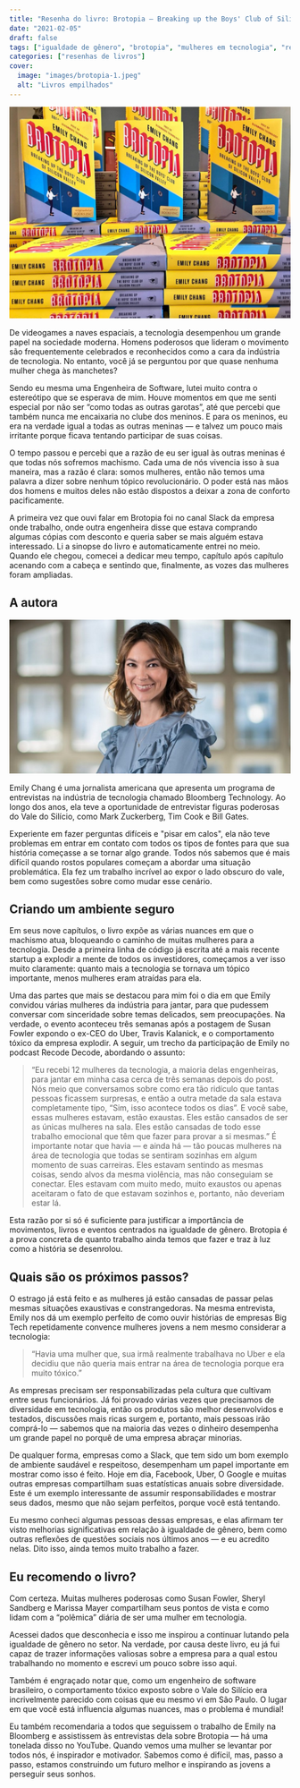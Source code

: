 ```yaml
---
title: "Resenha do livro: Brotopia — Breaking up the Boys' Club of Silicon Valley"
date: "2021-02-05"
draft: false
tags: ["igualdade de gênero", "brotopia", "mulheres em tecnologia", "resenha de livro", "livros"]
categories: ["resenhas de livros"]
cover:
  image: "images/brotopia-1.jpeg"
  alt: "Livros empilhados"
---
```


![Livros empilhados](images/brotopia-1.jpeg "Brotopia - Breaking up the Boys’ Club of Silicon Valley")

De videogames a naves espaciais, a tecnologia desempenhou um grande papel na sociedade moderna. Homens poderosos que lideram o movimento são frequentemente celebrados e reconhecidos como a cara da indústria de tecnologia. No entanto, você já se perguntou por que quase nenhuma mulher chega às manchetes?

Sendo eu mesma uma Engenheira de Software, lutei muito contra o estereótipo que se esperava de mim. Houve momentos em que me senti especial por não ser “como todas as outras garotas”, até que percebi que também nunca me encaixaria no clube dos meninos. E para os meninos, eu era na verdade igual a todas as outras meninas — e talvez um pouco mais irritante porque ficava tentando participar de suas coisas.

O tempo passou e percebi que a razão de eu ser igual às outras meninas é que todas nós sofremos machismo. Cada uma de nós vivencia isso à sua maneira, mas a razão é clara: somos mulheres, então não temos uma palavra a dizer sobre nenhum tópico revolucionário. O poder está nas mãos dos homens e muitos deles não estão dispostos a deixar a zona de conforto pacificamente.

A primeira vez que ouvi falar em Brotopia foi no canal Slack da empresa onde trabalho, onde outra engenheira disse que estava comprando algumas cópias com desconto e queria saber se mais alguém estava interessado. Li a sinopse do livro e automaticamente entrei no meio. Quando ele chegou, comecei a dedicar meu tempo, capítulo após capítulo acenando com a cabeça e sentindo que, finalmente, as vozes das mulheres foram ampliadas.

## A autora

![Mulher sorrindo](images/emily-chang.jpeg "Emily Chang, autora de Brotopia")

Emily Chang é uma jornalista americana que apresenta um programa de entrevistas na indústria de tecnologia chamado Bloomberg Technology. Ao longo dos anos, ela teve a oportunidade de entrevistar figuras poderosas do Vale do Silício, como Mark Zuckerberg, Tim Cook e Bill Gates.

Experiente em fazer perguntas difíceis e "pisar em calos", ela não teve problemas em entrar em contato com todos os tipos de fontes para que sua história começasse a se tornar algo grande. Todos nós sabemos que é mais difícil quando rostos populares começam a abordar uma situação problemática. Ela fez um trabalho incrível ao expor o lado obscuro do vale, bem como sugestões sobre como mudar esse cenário.

## Criando um ambiente seguro

Em seus nove capítulos, o livro expõe as várias nuances em que o machismo atua, bloqueando o caminho de muitas mulheres para a tecnologia. Desde a primeira linha de código já escrita até a mais recente startup a explodir a mente de todos os investidores, começamos a ver isso muito claramente: quanto mais a tecnologia se tornava um tópico importante, menos mulheres eram atraídas para ela.

Uma das partes que mais se destacou para mim foi o dia em que Emily convidou várias mulheres da indústria para jantar, para que pudessem conversar com sinceridade sobre temas delicados, sem preocupações. Na verdade, o evento aconteceu três semanas após a postagem de Susan Fowler expondo o ex-CEO do Uber, Travis Kalanick, e o comportamento tóxico da empresa explodir. A seguir, um trecho da participação de Emily no podcast Recode Decode, abordando o assunto:

> “Eu recebi 12 mulheres da tecnologia, a maioria delas engenheiras, para jantar em minha casa cerca de três semanas depois do post. Nós meio que conversamos sobre como era tão ridículo que tantas pessoas ficassem surpresas, e então a outra metade da sala estava completamente tipo, “Sim, isso acontece todos os dias”. E você sabe, essas mulheres estavam, estão exaustas. Eles estão cansados ​​de ser as únicas mulheres na sala. Eles estão cansadas ​​de todo esse trabalho emocional que têm que fazer para provar a si mesmas.” É importante notar que havia — e ainda há — tão poucas mulheres na área de tecnologia que todas se sentiram sozinhas em algum momento de suas carreiras. Eles estavam sentindo as mesmas coisas, sendo alvos da mesma violência, mas não conseguiam se conectar. Eles estavam com muito medo, muito exaustos ou apenas aceitaram o fato de que estavam sozinhos e, portanto, não deveriam estar lá.

Esta razão por si só é suficiente para justificar a importância de movimentos, livros e eventos centrados na igualdade de gênero. Brotopia é a prova concreta de quanto trabalho ainda temos que fazer e traz à luz como a história se desenrolou.

## Quais são os próximos passos?

O estrago já está feito e as mulheres já estão cansadas de passar pelas mesmas situações exaustivas e constrangedoras. Na mesma entrevista, Emily nos dá um exemplo perfeito de como ouvir histórias de empresas Big Tech repetidamente convence mulheres jovens a nem mesmo considerar a tecnologia:

> “Havia uma mulher que, sua irmã realmente trabalhava no Uber e ela decidiu que não queria mais entrar na área de tecnologia porque era muito tóxico.”

As empresas precisam ser responsabilizadas pela cultura que cultivam entre seus funcionários. Já foi provado várias vezes que precisamos de diversidade em tecnologia, então os produtos são melhor desenvolvidos e testados, discussões mais ricas surgem e, portanto, mais pessoas irão comprá-lo — sabemos que na maioria das vezes o dinheiro desempenha um grande papel no porquê de uma empresa abraçar minorias.

De qualquer forma, empresas como a Slack, que tem sido um bom exemplo de ambiente saudável e respeitoso, desempenham um papel importante em mostrar como isso é feito. Hoje em dia, Facebook, Uber, O Google e muitas outras empresas compartilham suas estatísticas anuais sobre diversidade. Este é um exemplo interessante de assumir responsabilidades e mostrar seus dados, mesmo que não sejam perfeitos, porque você está tentando.

Eu mesmo conheci algumas pessoas dessas empresas, e elas afirmam ter visto melhorias significativas em relação à igualdade de gênero, bem como outras reflexões de questões sociais nos últimos anos — e eu acredito nelas. Dito isso, ainda temos muito trabalho a fazer.

## Eu recomendo o livro?

Com certeza. Muitas mulheres poderosas como Susan Fowler, Sheryl Sandberg e Marissa Mayer compartilham seus pontos de vista e como lidam com a “polêmica” diária de ser uma mulher em tecnologia.

Acessei dados que desconhecia e isso me inspirou a continuar lutando pela igualdade de gênero no setor. Na verdade, por causa deste livro, eu já fui capaz de trazer informações valiosas sobre a empresa para a qual estou trabalhando no momento e escrevi um pouco sobre isso aqui.

Também é engraçado notar que, como um engenheiro de software brasileiro, o comportamento tóxico exposto sobre o Vale do Silício era incrivelmente parecido com coisas que eu mesmo vi em São Paulo. O lugar em que você está influencia algumas nuances, mas o problema é mundial!

Eu também recomendaria a todos que seguissem o trabalho de Emily na Bloomberg e assistissem às entrevistas dela sobre Brotopia — há uma tonelada disso no YouTube. Quando vemos uma mulher se levantar por todos nós, é inspirador e motivador. Sabemos como é difícil, mas, passo a passo, estamos construindo um futuro melhor e inspirando as jovens a perseguir seus sonhos.